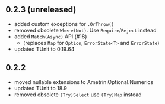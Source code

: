 ## 0.2.3 (unreleased)
- added custom exceptions for `.OrThrow()`
- removed obsolete `Where(Not)`. Use `Require`/`Reject` instead
- added `Match(Async)` API (#18)
  - (replaces `Map` for `Option`, `ErrorState<T>` and `ErrorState`)
- updated TUnit to 0.19.64

## 0.2.2
- moved nullable extensions to Ametrin.Optional.Numerics
- updated TUnit to 18.9
- removed obsolete `(Try)Select` use `(Try)Map` instead